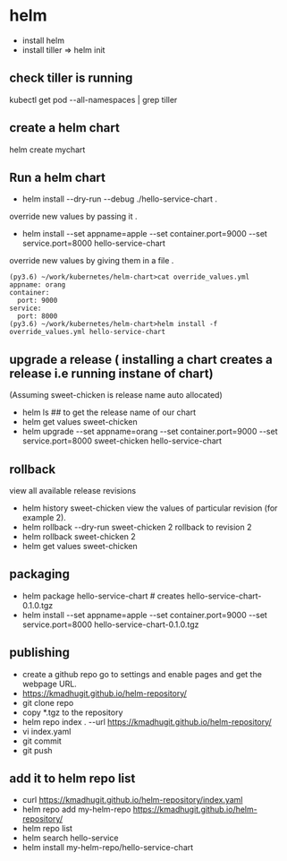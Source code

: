 # helm

* install helm
* install tiller => helm init

## check tiller is running 

kubectl get pod --all-namespaces | grep tiller

## create a helm chart

helm create mychart

## Run a helm chart
* helm install --dry-run --debug ./hello-service-chart . 

override new values by passing it . 

* helm install --set appname=apple --set container.port=9000 --set service.port=8000 hello-service-chart

override new values by giving them in a file . 

```
(py3.6) ~/work/kubernetes/helm-chart>cat override_values.yml
appname: orang
container:
  port: 9000
service:
  port: 8000
(py3.6) ~/work/kubernetes/helm-chart>helm install -f override_values.yml hello-service-chart
```

## upgrade a release ( installing a chart creates a release i.e running instane of chart)
(Assuming sweet-chicken is release name auto allocated)
* helm ls ## to get the release name of our chart
* helm get values sweet-chicken
* helm upgrade --set appname=orang --set container.port=9000 --set service.port=8000 sweet-chicken hello-service-chart

## rollback 
view all available release revisions
* helm history sweet-chicken
view the values of particular revision (for example 2).
* helm rollback --dry-run sweet-chicken 2
rollback to revision 2
* helm rollback sweet-chicken 2  
* helm get values sweet-chicken


## packaging

* helm package hello-service-chart # creates hello-service-chart-0.1.0.tgz
* helm install --set appname=apple --set container.port=9000 --set service.port=8000 hello-service-chart-0.1.0.tgz

## publishing

* create a github repo go to settings and enable pages and get the webpage URL. 
* https://kmadhugit.github.io/helm-repository/
* git clone repo
* copy *.tgz to the repository
* helm repo index . --url https://kmadhugit.github.io/helm-repository/
* vi index.yaml
* git commit 
* git push

## add it to helm repo list
* curl https://kmadhugit.github.io/helm-repository/index.yaml
* helm repo add my-helm-repo https://kmadhugit.github.io/helm-repository/
* helm repo list
* helm search hello-service
* helm install my-helm-repo/hello-service-chart


